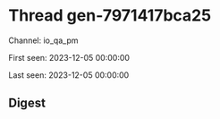 # Thread gen-7971417bca25
Channel: io_qa_pm

First seen: 2023-12-05 00:00:00

Last seen: 2023-12-05 00:00:00

## Digest


